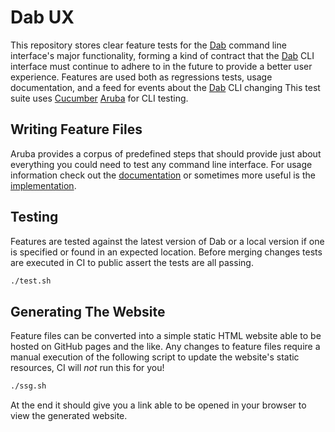 # Dab UX

This repository stores clear feature tests for the [Dab][1] command line
interface's major functionality, forming a kind of contract that the [Dab][1] CLI
interface must continue to adhere to in the future to provide a better user
experience. Features are used both as regressions tests, usage documentation,
and a feed for events about the [Dab][1] CLI changing This test suite uses
[Cucumber][4] [Aruba][5] for CLI testing.

## Writing Feature Files

Aruba provides a corpus of predefined steps that should provide just about
everything you could need to test any command line interface. For usage
information check out the [documentation][2] or sometimes more useful is the
[implementation][3].

## Testing

Features are tested against the latest version of Dab or a local version if one
is specified or found in an expected location. Before merging changes tests are
executed in CI to public assert the tests are all passing.

```bash
./test.sh
```

## Generating The Website

Feature files can be converted into a simple static HTML website able to be hosted on GitHub pages and the like. Any changes to feature files require a manual execution of the following script to update the website's static resources, CI will _not_ run this for you!

```bash
./ssg.sh
```

At the end it should give you a link able to be opened in your browser to view the generated website.

[1]: https://github.com/Nekroze/dab
[2]: https://relishapp.com/cucumber/aruba/docs
[3]: https://github.com/cucumber/aruba/blob/master/lib/aruba/cucumber
[4]: https://cucumber.io/
[5]: https://github.com/cucumber/aruba
